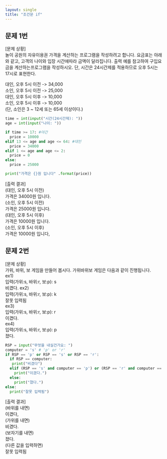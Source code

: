 ```yaml
---
layout: single
title: "조건문 if"
---
```

문제 1번
-
[문제 상황]  
놀이 공원의 자유이용권 가격을 계산하는 프로그램을 작성하려고 합니다. 요금표는 아래와 같고, 고객의 나이와 입장 시간에따라 금액이 달라집니다. 출력 예를 참고하여 구입요금을 계산하는프로그램을 작성하시오. 
단, 시간은 24시간제를 적용하므로 오후 5시는 17시로 표현한다.  

대인, 오후 5시 이전 -> 34,000  
소인, 오후 5시 이전 -> 25,000  
대인, 오후 5시 이후 -> 10,000  
소인, 오후 5시 이후 -> 10,000  
(단, 소인은 3 ~ 12세 또는 65세 이상이다.)  
~~~python
time = int(input("시간(24시간제): "))
age = int(input("나이: "))

if time >= 17: #야간
  price = 10000
elif 13 <= age and age <= 64: #대인
  price = 34000
elif 1 <= age and age <= 2:
  price = 0
else:
  price = 25000

print("가격은 {}원 입니다" .format(price))
~~~

[출력 결과]  
(대인, 오후 5시 이전)  
가격은 34000원 입니다.  
(소인, 오후 5시 이전)  
가격은 25000원 입니다.  
(대인, 오후 5시 이후)  
가격은 10000원 입니다.  
(소인, 오후 5시 이후)  
가격은 10000원 입니다,  

문제 2번
-
[문제 상황]  
가위, 바위, 보 게임을 만들어 봅시다. 가위바위보 게임은 다음과 같이 진행됩니다.  
ex1)  
입력(가위:s, 바위:r, 보:p): s  
비겼다. 
ex2)    
입력(가위:s, 바위:r, 보:p): k  
잘못 입력됨  
ex3)  
입력(가위:s, 바위:r, 보:p): r  
이겼다.  
ex4)  
입력(가위:s, 바위:r, 보:p): p  
졌다.  

~~~python
RSP = input("무엇을 내실건가요: ")
computer = 's' # 'p' or 'r'
if RSP == 'p' or RSP == 's' or RSP == 'r':
  if RSP == computer:
   print("비겼다")
  elif (RSP == 's' and computer == 'p') or (RSP == 'r' and computer == 's') or (RSP == 'p' and computer == 'r'):
    print("이겼다.")
  else:
    print("졌다.")
else:
  print("잘못 입력됨")
~~~

[출력 결과]  
(바위를 내면)  
이겼다,  
(가위를 내면)  
비겼다.  
(보자기를 내면)  
졌다.  
(다른 값을 입력하면)  
잘못 입력됨  
